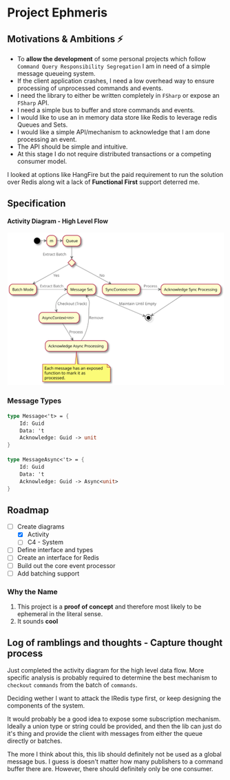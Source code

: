 # Project Ephmeris

## Motivations & Ambitions ⚡️
- To __allow the development__ of some personal projects which follow `Command Query Responsibility Segregation` I am in need of a simple message queueing system.
- If the client application crashes, I need a low overhead way to ensure processing of unprocessed commands and events.
- I need the library to either be written completely in `FSharp` or expose an `FSharp` API.
- I need a simple bus to buffer and store commands and events.
- I would like to use an in memory data store like Redis to leverage redis Queues and Sets.
- I would like a simple API/mechanism to acknowledge that I am done processing an event.
- The API should be simple and intuitive.
- At this stage I do not require distributed transactions or a competing consumer model.

I looked at options like HangFire but the paid requirement to run the solution over Redis along wit a lack of **Functional First** support deterred me.

## Specification
#### Activity Diagram - High Level Flow
![Activity Diagram](/Diagrams/Activity.svg)

### Message Types
```FSharp
type Message<'t> = {
    Id: Guid
    Data: 't
    Acknowledge: Guid -> unit
}

type MessageAsync<'t> = {
    Id: Guid
    Data: 't
    Acknowledge: Guid -> Async<unit>
}
```

## Roadmap
- [ ] Create diagrams
    - [x] Activity
    - [ ] C4 - System
- [ ] Define interface and types
- [ ] Create an interface for Redis
- [ ] Build out the core event processor
- [ ] Add batching support

### Why the Name
1. This project is a __proof of concept__ and therefore most likely to be ephemeral in the literal sense. 
2. It sounds **cool**


## Log of ramblings and thoughts - Capture thought process
Just completed the activity diagram for the high level data flow. More specific analysis is probably required to determine the best mechanism to `checkout` `commands` from the batch of `commands`.

Deciding wether I want to attack the IRedis type first, or keep designing the components of the system.

It would probably be a good idea to expose some subscription mechanism. Ideally a union type or string could be provided, and then the lib can just do it's thing and provide the client with messages from either the queue directly or batches.

The more I think about this, this lib should definitely not be used as a global message bus. 
I guess is doesn't matter how many publishers to a command buffer there are. However, there should definitely only be one consumer.